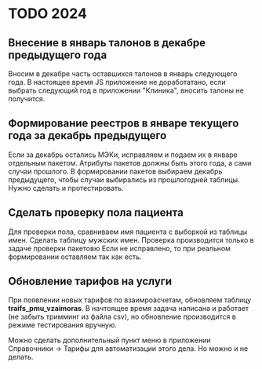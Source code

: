 # TODO 2024

## Внесение в январь талонов в декабре предыдущего года

Вносим в декабре часть оставшихся талонов в январь следующего года. В настоящее время JS приложение
не доработатано, если выбрать следующий год в приложении "Клиника", вносить талоны не получится.

## Формирование реестров в январе текущего года за декабрь предыдущего

Если за декабрь остались МЭКи, исправляем и подаем их в январе отдельным пакетом. Атрибуты пакетов
должны быть этого года, а сами случаи прошлого. В формировании пакетов выбираем декабрь предыдущего,
чтобы случаи выбирались из прошлогодней таблицы. Нужно сделать и протестировать.

## Сделать проверку пола пациента

Для проверки пола, сравниваем имя пациента с выборкой из таблицы имен. Сделать таблицу мужских имен.
Проверка производится только в задаче проверки пакетовю Если не исправлено, то при реальном формировании
оставляем так как есть.

## Обновление тарифов на услуги

При появлении новых тарифов по взаимроасчетам, обновляем таблицу **traifs_pmu_vzaimoras**.
В начтоящее время задача написана и работает (не забыть тримминг из файла csv), но обновление производится в
режиме тестирования вручную.

Можно сделать дополнительный пункт меню в приложении Справочники -> Тарифы
для автоматизации этого дела. Но можно и не делать.


